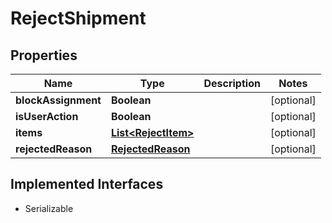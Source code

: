 

# RejectShipment


## Properties

| Name | Type | Description | Notes |
|------------ | ------------- | ------------- | -------------|
|**blockAssignment** | **Boolean** |  |  [optional] |
|**isUserAction** | **Boolean** |  |  [optional] |
|**items** | [**List&lt;RejectItem&gt;**](RejectItem.md) |  |  [optional] |
|**rejectedReason** | [**RejectedReason**](RejectedReason.md) |  |  [optional] |


## Implemented Interfaces

* Serializable


